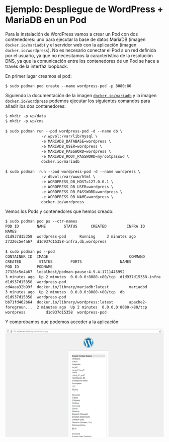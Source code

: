 # Ejemplo: Despliegue de WordPress + MariaDB en un Pod

Para la instalación de WordPress vamos a crear un Pod con dos contenedores: uno para ejecutar la base de datos MariaDB (imagen `docker.io/mariadb`) y el servidor web con la aplicación (imagen `docker.io/wordpress`). No es necesario conectar el Pod a un red definida por el usuario, ya que no necesitamos la característica de la resolución DNS, ya que la comunicación entre los contenedores de un Pod se hace a través de la interfaz loopback.

En primer lugar creamos el pod:

```
$ sudo podman pod create --name wordpress-pod -p 8080:80
```

Siguiendo la documentación de la imagen [`docker.io/mariadb`](https://hub.docker.com/_/mariadb) y la imagen [`docker.io/wordpress`](https://hub.docker.com/_/wordpress) podemos ejecutar los siguientes comandos para añadir los dos contenedores:

```
$ mkdir -p wp/data
$ mkdir -p wp/cms

$ sudo podman run --pod wordpress-pod -d --name db \
                -v wpvol:/var/lib/mysql \
                -e MARIADB_DATABASE=wordpress \
                -e MARIADB_USER=wordpress \
                -e MARIADB_PASSWORD=wordpress \
                -e MARIADB_ROOT_PASSWORD=myrootpasswd \
                docker.io/mariadb

$ sudo podman  run --pod wordpress-pod -d --name wordpress \
                -v dbvol:/var/www/html \
                -e WORDPRESS_DB_HOST=127.0.0.1 \
                -e WORDPRESS_DB_USER=wordpress \
                -e WORDPRESS_DB_PASSWORD=wordpress \
                -e WORDPRESS_DB_NAME=wordpress \
                docker.io/wordpress
```

Vemos los Pods y contenedores que hemos creado:

```
$ sudo podman pod ps --ctr-names
POD ID        NAME        STATUS      CREATED         INFRA ID      NAMES
d1d937d15358  wordpress-pod      Running     3 minutes ago   27326c5e4a67  d1d937d15358-infra,db,wordpress

$ sudo podman ps --pod
CONTAINER ID  IMAGE                                    COMMAND               CREATED        STATUS        PORTS                 NAMES               POD ID        PODNAME
27326c5e4a67  localhost/podman-pause:4.9.4-1711445992                        3 minutes ago  Up 2 minutes  0.0.0.0:8080->80/tcp  d1d937d15358-infra  d1d937d15358  wordpress-pod
cd4aea32b99f  docker.io/library/mariadb:latest         mariadbd              3 minutes ago  Up 2 minutes  0.0.0.0:8080->80/tcp  db          d1d937d15358  wordpress-pod
bb71fd462b64  docker.io/library/wordpress:latest       apache2-foregroun...  2 minutes ago  Up 2 minutes  0.0.0.0:8080->80/tcp  wordpress         d1d937d15358  wordpress-pod
```

Y comprobamos que podemos acceder a la aplicación:

![wp](img/wp.png)